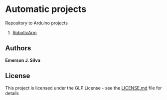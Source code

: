 # Automatic projects

Repository to Arduino projects 

1. [RoboticArm](RoboticArm/)

## Authors

**Emerson J. Silva**

## License

This project is licensed under the GLP License - see the [LICENSE.md](LICENSE.md) file for details
